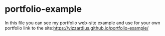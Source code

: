 # portfolio-example
In this file you can see my portfolio web-site example and use for your own portfolio
link to the site:https://vizzardius.github.io/portfolio-example/
